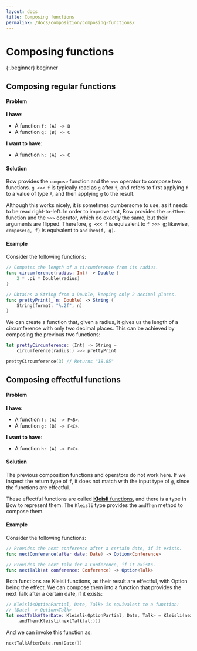 ```yaml
---
layout: docs
title: Composing functions
permalink: /docs/composition/composing-functions/
---
```


# Composing functions
 
 {:.beginner}
 beginner

## Composing regular functions
 
#### Problem
 
 **I have**:
 
 - A function `f: (A) -> B`
 - A function `g: (B) -> C`
 
 **I want to have**:
 
 - A function `h: (A) -> C`
 
#### Solution
 
 Bow provides the `compose` function and the `<<<` operator to compose two functions. `g <<< f` is typically read as `g` after `f`, and refers to first applying `f` to a value of type `A`, and then applying `g` to the result.
 
 Although this works nicely, it is sometimes cumbersome to use, as it needs to be read right-to-left. In order to improve that, Bow provides the `andThen` function and the `>>>` operator, which do exactly the same, but their arguments are flipped. Therefore, `g <<< f` is equivalent to `f >>> g`; likewise, `compose(g, f)` is equivalent to `andThen(f, g)`.
 
#### Example
 
 Consider the following functions:

```swift
// Computes the length of a circumference from its radius.
func circumference(radius: Int) -> Double {
    2 * .pi * Double(radius)
}

// Obtains a String from a Double, keeping only 2 decimal places.
func prettyPrint(_ n: Double) -> String {
    String(format: "%.2f", n)
}
```

 We can create a function that, given a radius, it gives us the length of a circumference with only two decimal places. This can be achieved by composing the previous two functions:

```swift
let prettyCircumference: (Int) -> String =
    circumference(radius:) >>> prettyPrint

prettyCircumference(3) // Returns "18.85"
```

## Composing effectful functions
 
#### Problem
 
 **I have**:
 
 - A function `f: (A) -> F<B>`.
 - A function `g: (B) -> F<C>`.
 
 **I want to have**:
 
 - A function `h: (A) -> F<C>`.
 
#### Solution
 
 The previous composition functions and operators do not work here. If we inspect the return type of `f`, it does not match with the input type of `g`, since the functions are effectful.
 
 These effectful functions are called [**Kleisli** functions](https://bow-swift.io/next/api-docs/Classes/Kleisli.html), and there is a type in Bow to represent them. The `Kleisli` type provides the `andThen` method to compose them.
 
#### Example
 
 Consider the following functions:

```swift
// Provides the next conference after a certain date, if it exists.
func nextConference(after date: Date) -> Option<Conference>
```

```swift
// Provides the next talk for a Conference, if it exists.
func nextTalk(at conference: Conference) -> Option<Talk>
```

 Both functions are Kleisli functions, as their result are effectful, with Option being the effect. We can compose them into a function that provides the next Talk after a certain date, if it exists:

```swift
// Kleisli<OptionPartial, Date, Talk> is equivalent to a function:
// (Date) -> Option<Talk>
let nextTalkAfterDate: Kleisli<OptionPartial, Date, Talk> = Kleisli(nextConference(after:))
    .andThen(Kleisli(nextTalk(at:)))
```

 And we can invoke this function as:

```swift
nextTalkAfterDate.run(Date())
```
